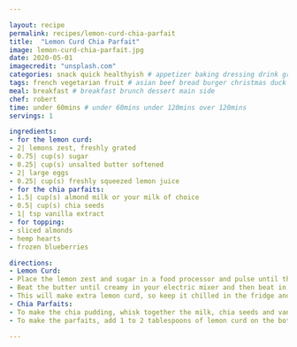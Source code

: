 ```yaml
---

layout: recipe
permalink: recipes/lemon-curd-chia-parfait 
title:  "Lemon Curd Chia Parfait"
image: lemon-curd-chia-parfait.jpg 
date: 2020-05-01
imagecredit: "unsplash.com" 
categories: snack quick healthyish # appetizer baking dressing drink grill healthyish marinade oven pickling quick raw salad sandwich sauce snack soup
tags: french vegetarian fruit # asian beef bread burger christmas duck french fruit indian italian mexican nuts pasta pork poultry rice seafood thanksgiving vegetarian
meal: breakfast # breakfast brunch dessert main side
chef: robert 
time: under 60mins # under 60mins under 120mins over 120mins
servings: 1 

ingredients:
- for the lemon curd:
- 2| lemons zest, freshly grated
- 0.75| cup(s) sugar
- 0.25| cup(s) unsalted butter softened
- 2| large eggs
- 0.25| cup(s) freshly squeezed lemon juice 
- for the chia parfaits:
- 1.5| cup(s) almond milk or your milk of choice
- 0.5| cup(s) chia seeds
- 1| tsp vanilla extract
- for topping:
- sliced almonds
- hemp hearts
- frozen blueberries

directions:
- Lemon Curd:
- Place the lemon zest and sugar in a food processor and pulse until the mixture is combined.
- Beat the butter until creamy in your electric mixer and then beat in the sugar until light and fluffy, about 2 to 3 minutes. Beat in the eggs one at a time until combined. Beat in the lemon juice - if it looks a little curdled, that's okay! Transfer the mixture to a saucepan and heat over low heat. Cook until thickened, stirring the whole time, about 10 minutes. Remove and let the mixture cool completely, then refrigerate it.
- This will make extra lemon curd, so keep it chilled in the fridge and use it on EVERYTHING.
- Chia Parfaits:
- To make the chia pudding, whisk together the milk, chia seeds and vanilla extract in a bowl until combined. Refrigerate it for 30 minutes, then whisk again. Refrigerate for another hour (or even overnight).
- To make the parfaits, add 1 to 2 tablespoons of lemon curd on the bottle of a glass. Add about 1/3 cup of the chia pudding on top of the lemon curd. Add another dollop of lemon curd. Then go in with your toppings! Almonds, hemp hearts, frozen berries - whatever you'd like. 

--- 
```

